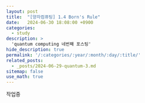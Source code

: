 ```yaml
---
layout: post
title:  "[양자컴퓨팅] 1.4 Born's Rule"
date:   2024-06-30 18:08:00 +0900
categories: 
  - study
description: >
  'quantum computing 네번째 포스팅'
hide_description: true
permalink: '/:categories/:year/:month/:day/:title/'
related_posts:
  - _posts/2024-06-29-quantum-3.md
sitemap: false
use_math: true
---
```


작업중